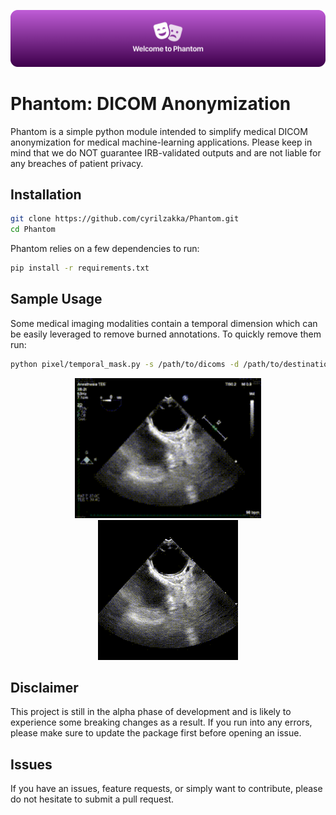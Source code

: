 <p align="center">
  <img src="media/banner.png" height="" />
  <!-- <img src="media/output.gif" width="224"/> -->
</p>

# Phantom: DICOM Anonymization
Phantom is a simple python module intended to simplify medical DICOM anonymization for medical machine-learning applications. Please keep in mind that we do NOT guarantee IRB-validated outputs and are not liable for any breaches of patient privacy.

## Installation
```bash
git clone https://github.com/cyrilzakka/Phantom.git
cd Phantom
```
Phantom relies on a few dependencies to run:
```bash
pip install -r requirements.txt
```

## Sample Usage
Some medical imaging modalities contain a temporal dimension which can be easily leveraged to remove burned annotations. To quickly remove them run:
```bash
python pixel/temporal_mask.py -s /path/to/dicoms -d /path/to/destination
```
<p align="center">
  <img src="media/input.gif" height="224" />
  <img src="media/output.gif" width="224"/>
</p>

## Disclaimer
This project is still in the alpha phase of development and is likely to experience some breaking changes as a result. If you run into any errors, please make sure to update the package first before opening an issue.

## Issues
If you have an issues, feature requests, or simply want to contribute, please do not hesitate to submit a pull request.